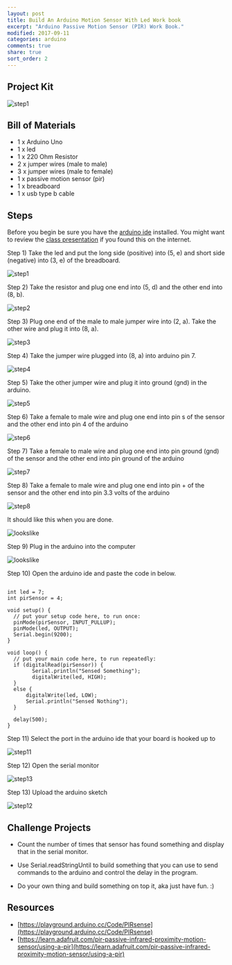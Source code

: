 ```yaml
---
layout: post
title: Build An Arduino Motion Sensor With Led Work book
excerpt: "Arduino Passive Motion Sensor (PIR) Work Book."
modified: 2017-09-11
categories: arduino
comments: true
share: true
sort_order: 2
---
```


## Project Kit

![step1](/images/arduino/2017-09-11-arduino-passive-motion-sensor/kit.jpg)


## Bill of Materials 

- 1 x Arduino Uno
- 1 x led 
- 1 x 220 Ohm Resistor
- 2 x jumper wires (male to male)
- 3 x jumper wires (male to female)
- 1 x passive motion sensor (pir)
- 1 x breadboard
- 1 x usb type b cable

## Steps

Before you begin be sure you have the [arduino ide](https://www.arduino.cc/en/Main/Software) installed.  You might want to review the [class presentation](https://docs.google.com/presentation/d/1NVXJuoGbR-pNWjyHMJpdIDgtxiLFyZJTAl8aILhjp4g/edit?usp=sharing)
if you found this on the internet.

Step 1) Take the led and put the long side (positive) into (5, e) and short side (negative) into (3, e) of the breadboard.

![step1](/images/arduino/2017-09-11-arduino-passive-motion-sensor/step1.jpg)

Step 2) Take the resistor and plug one end into (5, d) and the other end into (8, b).

![step2](/images/arduino/2017-09-11-arduino-passive-motion-sensor/step2.jpg)

Step 3) Plug one end of the male to male jumper wire into (2, a).  Take the other wire and plug it into (8, a).

![step3](/images/arduino/2017-09-11-arduino-passive-motion-sensor/step3.jpg)

Step 4) Take the jumper wire plugged into (8, a) into arduino pin 7.

![step4](/images/arduino/2017-09-11-arduino-passive-motion-sensor/step4.jpg)

Step 5) Take the other jumper wire and plug it into ground (gnd) in the arduino.

![step5](/images/arduino/2017-09-11-arduino-passive-motion-sensor/step5.jpg)

Step 6) Take a female to male wire and plug one end into pin s of the sensor and the other end into pin 4 of the arduino

![step6](/images/arduino/2017-09-11-arduino-passive-motion-sensor/step6.jpg)

Step 7) Take a female to male wire and plug one end into pin ground (gnd) of the sensor and the other end into pin 
ground of the arduino

![step7](/images/arduino/2017-09-11-arduino-passive-motion-sensor/step7.jpg)

Step 8) Take a female to male wire and plug one end into pin + of the sensor and the other end into pin 
        3.3 volts of the arduino

![step8](/images/arduino/2017-09-11-arduino-passive-motion-sensor/step8.jpg)

It should like this when you are done.

![lookslike](/images/arduino/2017-09-11-arduino-passive-motion-sensor/looklike.jpg)

Step 9) Plug in the arduino into the computer

![lookslike](/images/arduino/2017-09-11-arduino-passive-motion-sensor/looklike.jpg)

Step 10) Open the arduino ide and paste the code in below.

```

int led = 7;
int pirSensor = 4;

void setup() {
  // put your setup code here, to run once:
  pinMode(pirSensor, INPUT_PULLUP);
  pinMode(led, OUTPUT);
  Serial.begin(9200);
}

void loop() {
  // put your main code here, to run repeatedly:
  if (digitalRead(pirSensor)) {
        Serial.println("Sensed Something");
        digitalWrite(led, HIGH);
  }
  else {
      digitalWrite(led, LOW);
      Serial.println("Sensed Nothing");
  }

  delay(500);
}
```

Step 11) Select the port in the arduino ide that your board is hooked up to

![step11](/images/arduino/2017-09-11-arduino-passive-motion-sensor/step11.png)

Step 12) Open the serial monitor

![step13](/images/arduino/2017-09-11-arduino-passive-motion-sensor/step13.png)

Step 13) Upload the arduino sketch

![step12](/images/arduino/2017-09-11-arduino-passive-motion-sensor/step12.png)



## Challenge Projects

- Count the number of times that sensor has found something and display that in the serial monitor. 

- Use Serial.readStringUntil to build something that you can use to send commands to the arduino and control the 
delay in the program.

- Do your own thing and build something on top it, aka just have fun. :)


## Resources

- [https://playground.arduino.cc/Code/PIRsense](https://playground.arduino.cc/Code/PIRsense)
- [https://learn.adafruit.com/pir-passive-infrared-proximity-motion-sensor/using-a-pir](https://learn.adafruit.com/pir-passive-infrared-proximity-motion-sensor/using-a-pir)